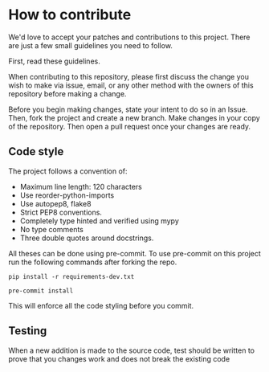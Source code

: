 # How to contribute

We'd love to accept your patches and contributions to this project. There are
just a few small guidelines you need to follow.

First, read these guidelines.

When contributing to this repository, please first discuss the change you wish to make via issue, email, or any other method with the owners of this repository before making a change.

Before you begin making changes, state your intent to do so in an Issue.
Then, fork the project and create a new branch. Make changes in your copy of the repository.
Then open a pull request once your changes are ready.

## Code style

The project follows a convention of:

- Maximum line length: 120 characters
- Use reorder-python-imports
- Use autopep8, flake8
- Strict PEP8 conventions.
- Completely type hinted and verified using mypy
- No type comments
- Three double quotes around docstrings.

All theses can be done using pre-commit. To use pre-commit on this project run the following commands after forking the repo.

```commandline
pip install -r requirements-dev.txt
```

```commandline
pre-commit install
```

This will enforce all the code styling before you commit.

## Testing

When a new addition is made to the source code, test should be written to prove that you changes work and does not break the existing code
